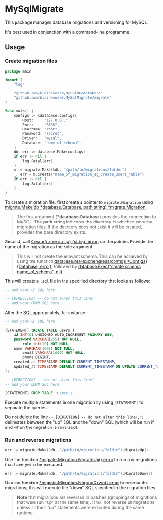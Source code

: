 # MySqlMigrate

This package manages database migrations and versioning for MySQL. 

It's best used in conjunction with a command-line programme.

## Usage

### Create migration files

```go
package main

import (
	"log"

	"github.com/blainemoser/MySqlDB/database"
	"github.com/blainemoser/MySqlMigrate/migrate"
)

func main() {
	configs := &database.Configs{
		Host:     "127.0.0.1",
		Port:     "3306",
		Username: "root",
		Password: "secret",
		Driver:   "mysql",
		Database: "name_of_schema",
	}
	db, err := database.Make(configs)
	if err != nil {
		log.Fatal(err)
	}
	m := migrate.Make(&db, "/path/to/migrations/folder")
	_, err = m.Create("name_of_migration_eg_create_users_table")
	if err != nil {
		log.Fatal(err)
	}
}
```
To create a migration file, first create a pointer to `migrate.Migration` using [migrate.Make(db \*database.Database, path string) \*migrate.Migration](https://github.com/blainemoser/MySqlMigrate/blob/d4e9073b60967a68466eecd44455bf1fff5b96af/migrate.go#L55). 
> The first argument (**\*database.Database**) provides the connection to MySQL. The **path** string indicates the directory to which to save the migration files. If the directory does not exist it will be created, provided the base directory exists.

Second, call [Create(name string) (string, error)](https://github.com/blainemoser/MySqlMigrate/blob/d4e9073b60967a68466eecd44455bf1fff5b96af/migrate.go#L157) on the pointer. Provide the name of the migration as the sole argument. 

> This will not create the relavant schema. This can be achieved by using the function [database.MakeSchemaless(configs \*Configs) (Database, error)](https://github.com/blainemoser/MySqlDB/blob/6ac74670d7b24b6c82afb21be086c7afc139b384/database.go#L51), followed by [database.Exec("create schema name_of_schema", nil)](https://github.com/blainemoser/MySqlDB/blob/6ac74670d7b24b6c82afb21be086c7afc139b384/database.go#L70).

This will create a `.sql` file in the specified directory that looks as follows:
```sql
-- add your UP SQL here

-- [DIRECTION] -- do not alter this line!
-- add your DOWN SQL here
```

Alter the SQL appropriately, for instance:
```sql
-- add your UP SQL here

[STATEMENT] CREATE TABLE users (
	id INT(6) UNSIGNED AUTO_INCREMENT PRIMARY KEY,
	password VARCHAR(255) NOT NULL, 
    	role int(10) NOT NULL,
	name VARCHAR(1000) NOT NULL,
    	email VARCHAR(1000) NOT NULL,
    	phone BIGINT,
	created_at TIMESTAMP DEFAULT CURRENT_TIMESTAMP,
	updated_at TIMESTAMP DEFAULT CURRENT_TIMESTAMP ON UPDATE CURRENT_TIMESTAMP
);

-- [DIRECTION] -- do not alter this line!
-- add your DOWN SQL here

[STATEMENT] DROP TABLE 'users';	
```
Execute multiple statements in one migration by using `[STATEMENT]` to separate the queries.

Do not delete the line `-- [DIRECTION] -- do not alter this line!`, it delineates between the "up" SQL and the "down" SQL (which will be run if and when the migration is reversed).

### Run and reverse migrations
```go
err := migrate.Make(&db, "/path/to/migrations/folder").MigrateUp()
```
Use the function [\*migrate.Migration.MigrateUp() error](https://github.com/blainemoser/MySqlMigrate/blob/d4e9073b60967a68466eecd44455bf1fff5b96af/migrate.go#L65) to run any migrations that have yet to be executed. 

```go
err := migrate.Make(&db, "/path/to/migrations/folder").MigrateDown()
```
Use the function [\*migrate.Migration.MigrateDown() error](https://github.com/blainemoser/MySqlMigrate/blob/d4e9073b60967a68466eecd44455bf1fff5b96af/migrate.go#L70) to reverse the migrations; this will execute the "down" SQL specified in the migration files.

> **Note** that migrations are reversed in batches (groupings of migrations that were run "up" at the same time). It will not reverse _all_ migrations unless all their "up" statements were executed during the same runtime.
